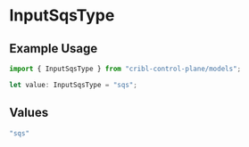 # InputSqsType

## Example Usage

```typescript
import { InputSqsType } from "cribl-control-plane/models";

let value: InputSqsType = "sqs";
```

## Values

```typescript
"sqs"
```